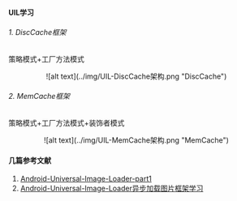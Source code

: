 #### UIL学习

###### 1. DiscCache框架
策略模式+工厂方法模式
  
<center>![alt text](../img/UIL-DiscCache架构.png "DiscCache")</center>
  
###### 2. MemCache框架
策略模式+工厂方法模式+装饰者模式
  
<center>![alt text](../img/UIL-MemCache架构.png "MemCache")</center>
  

#### 几篇参考文献
1. [Android-Universal-Image-Loader-part1][1]
2. [Android-Universal-Image-Loader异步加载图片框架学习][2]


[1]: http://blog.csdn.net/asce1885/article/details/10306623
[2]: http://www.cnblogs.com/PDW-Android/p/3640054.html
